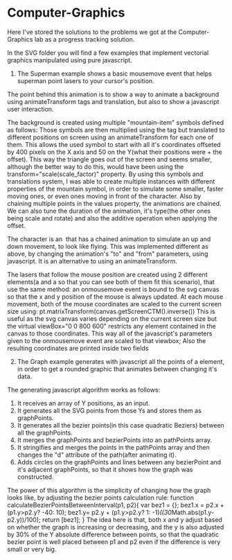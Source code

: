 # Computer-Graphics

Here I've stored the solutions to the problems we got at the Computer-Graphics lab as a progress tracking solution.

In the SVG folder you will find a few examples that implement vectorial graphics manipulated using pure javascript.

1. The Superman example shows a basic mousemove event that helps superman point lasers to your cursor's position.

The point behind this animation is to show a way to animate a background using animateTransform tags and translation, but also to show a javascript user interaction.

The background is created using multiple "mountain-item" symbols defined as follows:
  <symbol id="mountain-item">
      <polygon id="mountain-poly" points="0,600 100,210 200,600" fill="gray" stroke="aqua" stroke-width="1" >
      </polygon>
  </symbol>
Those symbols are then multiplied using the <use href="symbol-name"/> tag but translated to different positions on screen using an animateTransform for each one of them.
<animateTransform
  attributeName="transform" type="translate"
  values="400 50; -400 50"
  additive="sum"
  dur="3s"
repeatCount="indefinite" />
This allows the used symbol to start with all it's coordinates offseted by 400 pixels on the X axis and 50 on the Y(what their positions were + the offset). This way the triangle goes out of the screen and seems smaller, although the better way to do this, would have been using the transform="scale(scale_factor)" property.
By using this symbols and translations system, I was able to create multiple instances with different properties of the mountain symbol, in order to simulate some smaller, faster moving ones, or even ones moving in front of the character.
Also by chaining multiple points in the values property, the animations are chained. We can also tune the duration of the animation, it's type(the other ones being scale and rotate) and also the additive operation when applying the offset.

The character is an <image href="path" /> that has a chained animation to simulate an up and down movement, to look like flying. This was implemented different as above, by changing the animation's "to" and "from" parameters, using javascript.
It is an alternative to using an animateTransform.

The lasers that follow the mouse position are created using 2 different elements(a <polygon> and a <line> so that you can see both of them fit this scenario), that use the same method: an onmousemove event is bound to the svg canvas so that the x and y position of the mouse is always updated.
At each mouse movement, both of the mouse coordinates are scaled to the current screen size using: pt.matrixTransform(canvas.getScreenCTM().inverse())
This is useful as the svg canvas varies depending on the current screen size but the virtual viewBox="0 0 800 600" restricts any element contained in the canvas to those coordinates. This way all of the javascript's parameters given to the onmousemove event are scaled to that viewbox;
Also the resulting coordinates are printed inside two <text> fields 



2. The Graph example generates with javascript all the points of a <path/> element, in order to get a rounded graphic that animates between changing it's data.

The generating javascript algorithm works as follows:
1. It receives an array of Y positions, as an input.
2. It generates all the SVG points from those Ys and stores them as graphPoints.
3. It generates all the bezier points(in this case quadratic Beziers) between all the graphPoints.
4. It merges the graphPoints and bezierPoints into an pathPoints array.
5. It stringifies and merges the points in the pathPoints array and then changes the "d" attribute of the path(after animating it).
6. Adds circles on the graphPoints and lines between any bezierPoint and it's adjacent graphPoints, so that it shows how the graph was constructed.

The power of this algorithm is the simplicity of changing how the graph looks like, by adjusting the bezier points calculation rule:
function calculateBezierPointsBetweenInterval(p1, p2){
  var bez1 = {};
  bez1.x = p2.x + (p1.y>p2.y? -40: 10);
  bez1.y=  p2.y + (p1.y>p2.y? 1: -1)*((30*Math.abs(p1.y-p2.y))/100);
  return [bez1];
}
The idea here is that, both x and y adjust based on whether the graph is increasing or decreasing, and the y is also adjusted by 30% of the Y absolute difference between points, so that the quadratic bezier point is well placed between p1 and p2 even if the difference is very small or very big.




